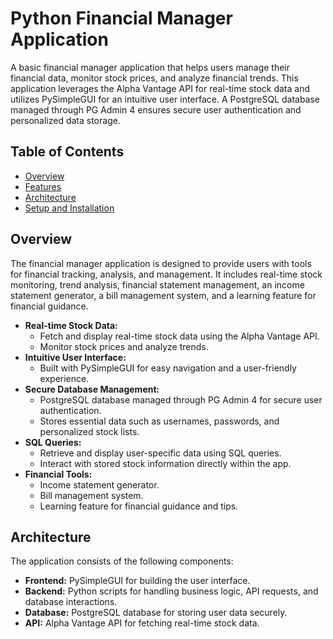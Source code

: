 # Python Financial Manager Application

A basic financial manager application that helps users manage their financial data, monitor stock prices, and analyze financial trends. This application leverages the Alpha Vantage API for real-time stock data and utilizes PySimpleGUI for an intuitive user interface. A PostgreSQL database managed through PG Admin 4 ensures secure user authentication and personalized data storage.

## Table of Contents

- [Overview](#overview)
- [Features](#features)
- [Architecture](#architecture)
- [Setup and Installation](#setup-and-installation)

## Overview

The financial manager application is designed to provide users with tools for financial tracking, analysis, and management. It includes real-time stock monitoring, trend analysis, financial statement management, an income statement generator, a bill management system, and a learning feature for financial guidance.

- **Real-time Stock Data:**
  - Fetch and display real-time stock data using the Alpha Vantage API.
  - Monitor stock prices and analyze trends.
- **Intuitive User Interface:**
  - Built with PySimpleGUI for easy navigation and a user-friendly experience.
- **Secure Database Management:**
  - PostgreSQL database managed through PG Admin 4 for secure user authentication.
  - Stores essential data such as usernames, passwords, and personalized stock lists.
- **SQL Queries:**
  - Retrieve and display user-specific data using SQL queries.
  - Interact with stored stock information directly within the app.
- **Financial Tools:**
  - Income statement generator.
  - Bill management system.
  - Learning feature for financial guidance and tips.

## Architecture

The application consists of the following components:
- **Frontend:** PySimpleGUI for building the user interface.
- **Backend:** Python scripts for handling business logic, API requests, and database interactions.
- **Database:** PostgreSQL database for storing user data securely.
- **API:** Alpha Vantage API for fetching real-time stock data.


